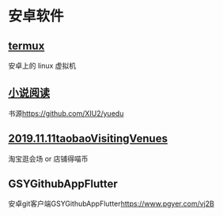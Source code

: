 # 安卓软件

## [termux](https://termux.com/)

安卓上的 linux 虚拟机

## [小说阅读](https://github.com/gedoor/MyBookshelf)

书源<https://github.com/XIU2/yuedu>

## [2019.11.11taobaoVisitingVenues](https://github.com/sleepybear1113/taobaoVisitingVenues)

淘宝逛会场 or 店铺得喵币

## GSYGithubAppFlutter

安卓git客户端GSYGithubAppFlutter<https://www.pgyer.com/vj2B>

